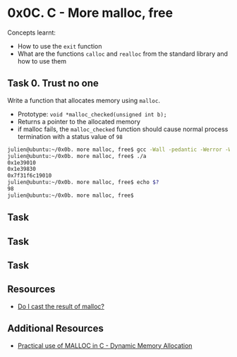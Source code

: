 # 0x0C. C - More malloc, free
Concepts learnt:
- How to use the `exit` function
- What are the functions `calloc` and `realloc` from the standard library and how to use them

## Task 0. Trust no one
Write a function that allocates memory using `malloc`.

- Prototype: `void *malloc_checked(unsigned int b);`
- Returns a pointer to the allocated memory
- if malloc fails, the `malloc_checked` function should cause normal process termination with a status value of `98`
```bash
julien@ubuntu:~/0x0b. more malloc, free$ gcc -Wall -pedantic -Werror -Wextra -std=gnu89 0-main.c 0-malloc_checked.c -o a
julien@ubuntu:~/0x0b. more malloc, free$ ./a 
0x1e39010
0x1e39830
0x7f31f6c19010
julien@ubuntu:~/0x0b. more malloc, free$ echo $?
98
julien@ubuntu:~/0x0b. more malloc, free$ 
```
## Task 
## Task 
## Task 
## Resources
- [Do I cast the result of malloc?](https://stackoverflow.com/questions/605845/should-i-cast-the-result-of-malloc-in-c)
## Additional Resources
- [Practical use of MALLOC in C - Dynamic Memory Allocation](https://www.youtube.com/watch?v=OUdpPq07yPU)